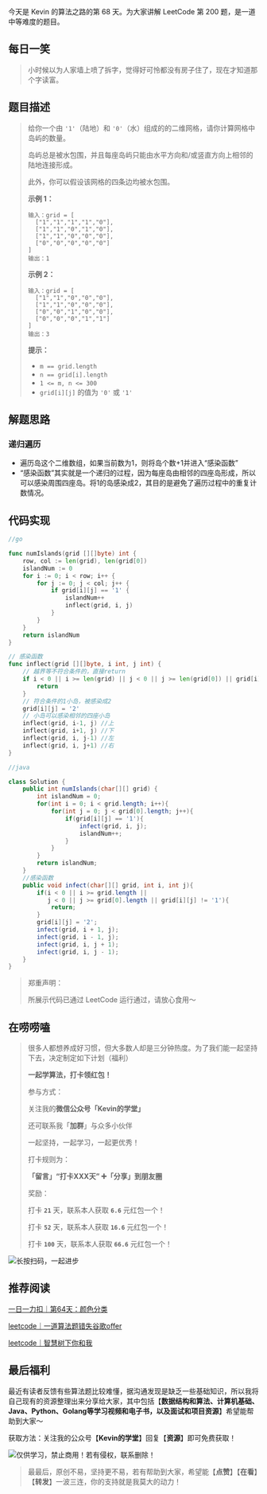 今天是 Kevin 的算法之路的第 68 天。为大家讲解 LeetCode 第 200 题，是一道中等难度的题目。



## 每日一笑

> 小时候以为人家墙上喷了拆字，觉得好可怜都没有房子住了，现在才知道那个字读富。



## 题目描述

> 给你一个由 `'1'`（陆地）和 `'0'`（水）组成的的二维网格，请你计算网格中岛屿的数量。
>
> 岛屿总是被水包围，并且每座岛屿只能由水平方向和/或竖直方向上相邻的陆地连接形成。
>
> 此外，你可以假设该网格的四条边均被水包围。
>
>  
>
> **示例 1：**
>
> ```
> 输入：grid = [
>   ["1","1","1","1","0"],
>   ["1","1","0","1","0"],
>   ["1","1","0","0","0"],
>   ["0","0","0","0","0"]
> ]
> 输出：1
> ```
>
> **示例 2：**
>
> ```
> 输入：grid = [
>   ["1","1","0","0","0"],
>   ["1","1","0","0","0"],
>   ["0","0","1","0","0"],
>   ["0","0","0","1","1"]
> ]
> 输出：3
> ```
>
>  
>
> **提示：**
>
> - `m == grid.length`
> - `n == grid[i].length`
> - `1 <= m, n <= 300`
> - `grid[i][j]` 的值为 `'0'` 或 `'1'`



## 解题思路

### 递归遍历

- 遍历岛这个二维数组，如果当前数为1，则将岛个数+1并进入“感染函数”
- “感染函数”其实就是一个递归的过程，因为每座岛由相邻的四座岛形成，所以可以感染周围四座岛。将1的岛感染成2，其目的是避免了遍历过程中的重复计数情况。



## 代码实现

```go
//go

func numIslands(grid [][]byte) int {
	row, col := len(grid), len(grid[0])
	islandNum := 0
	for i := 0; i < row; i++ {
		for j := 0; j < col; j++ {
			if grid[i][j] == '1' {
				islandNum++
				inflect(grid, i, j)
			}
		}
	}
	return islandNum
}

// 感染函数
func inflect(grid [][]byte, i int, j int) {
	// 越界等不符合条件的，直接return
	if i < 0 || i >= len(grid) || j < 0 || j >= len(grid[0]) || grid[i][j] != '1' {
		return
	}
	// 符合条件的1小岛，被感染成2
	grid[i][j] = '2'
	// 小岛可以感染相邻的四座小岛
	inflect(grid, i-1, j) //上
	inflect(grid, i+1, j) //下
	inflect(grid, i, j-1) //左
	inflect(grid, i, j+1) //右
}
```



```java
//java

class Solution {
    public int numIslands(char[][] grid) {
        int islandNum = 0;
        for(int i = 0; i < grid.length; i++){
            for(int j = 0; j < grid[0].length; j++){
                if(grid[i][j] == '1'){
                    infect(grid, i, j);
                    islandNum++;
                }
            }
        }
        return islandNum;
    }
    //感染函数
    public void infect(char[][] grid, int i, int j){
        if(i < 0 || i >= grid.length ||
           j < 0 || j >= grid[0].length || grid[i][j] != '1'){
            return;
        }
        grid[i][j] = '2';
        infect(grid, i + 1, j);
        infect(grid, i - 1, j);
        infect(grid, i, j + 1);
        infect(grid, i, j - 1);
    }
}
```



> 郑重声明：
>
> 所展示代码已通过 LeetCode 运行通过，请放心食用～



## 在唠唠嗑

> 很多人都想养成好习惯，但大多数人却是三分钟热度。为了我们能一起坚持下去，决定制定如下计划（福利）
>
> **一起学算法，打卡领红包！**
>
> 参与方式：
>
> 关注我的**微信公众号「Kevin的学堂」**
>
> 还可联系我「**加群**」与众多小伙伴
>
> 一起坚持，一起学习，一起更优秀！
>
> 打卡规则为：
>
> **「留言」“打卡XXX天” ➕「分享」到朋友圈**
>
> 奖励：
>
> 打卡 **`21`** 天，联系本人获取 **`6.6`** 元红包一个！
>
> 打卡 **`52`** 天，联系本人获取 **`16.6`** 元红包一个！
>
> 打卡 **`100`** 天，联系本人获取 **`66.6`** 元红包一个！



![长按扫码，一起进步](http://wesub.ifree258.top/wesubQRCode-2.png)



## 推荐阅读

[一日一力扣｜第64天：颜色分类](https://mp.weixin.qq.com/s?__biz=MzU1NjAyOTMyMQ==&mid=2247485392&idx=1&sn=bee83ba96e32fa2a44cc8d050fad3f4f&scene=21#wechat_redirect)

[leetcode｜一道算法题错失谷歌offer](https://mp.weixin.qq.com/s?__biz=MzU1NjAyOTMyMQ==&mid=2247484163&idx=1&sn=7ddbde400765e7048b63b4eab67cd092&scene=21#wechat_redirect)

[leetcode｜智慧树下你和我](https://mp.weixin.qq.com/s?__biz=MzU1NjAyOTMyMQ==&mid=2247484419&idx=1&sn=1931e6c91a913267ad3f2a779681bbae&scene=21#wechat_redirect)



## 最后福利

最近有读者反馈有些算法题比较难懂，据沟通发现是缺乏一些基础知识，所以我将自己现有的资源整理出来分享给大家，其中包括【**数据结构和算法、计算机基础、Java、Python、Golang等学习视频和电子书，以及面试和项目资源**】希望能帮助到大家～

获取方法：关注我的公众号【**Kevin的学堂**】回复【**资源**】即可免费获取！

![仅供学习，禁止商用！若有侵权，联系删除！](http://goleetcode.ifree258.top/panSrc.png)





> 最最后，原创不易，坚持更不易，若有帮助到大家，希望能【**点赞**】【**在看**】【**转发**】一波三连，你的支持就是我莫大的动力！

